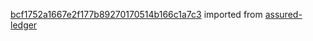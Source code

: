 [bcf1752a1667e2f177b89270170514b166c1a7c3](https://github.com/insolar/assured-ledger/commit/bcf1752a1667e2f177b89270170514b166c1a7c3) imported from [assured-ledger](https://github.com/insolar/assured-ledger)

